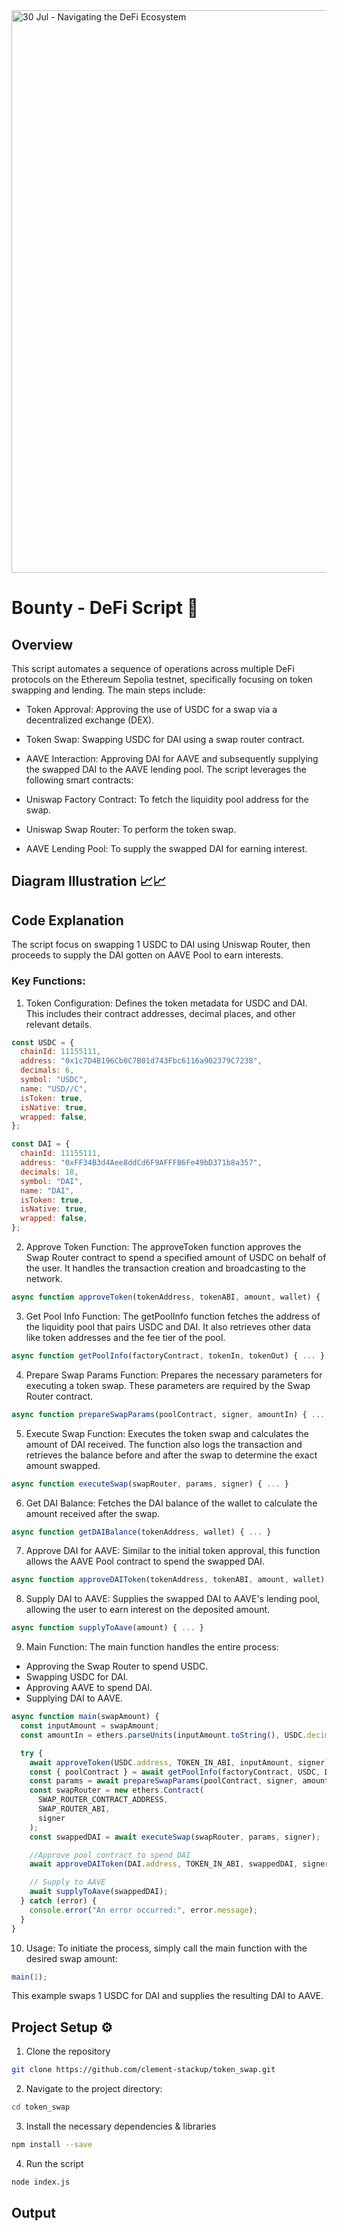 <img width="900" alt="30 Jul - Navigating the DeFi Ecosystem" src="https://github.com/user-attachments/assets/f4166974-50f5-400f-b084-5b95428f48ed">

# Bounty - DeFi Script 🦄

## Overview
This script automates a sequence of operations across multiple DeFi protocols on the Ethereum Sepolia testnet, specifically focusing on token swapping and lending. The main steps include:

- Token Approval: Approving the use of USDC for a swap via a decentralized exchange (DEX).
- Token Swap: Swapping USDC for DAI using a swap router contract.
- AAVE Interaction: Approving DAI for AAVE and subsequently supplying the swapped DAI to the AAVE lending pool.
The script leverages the following smart contracts:

- Uniswap Factory Contract: To fetch the liquidity pool address for the swap.
- Uniswap Swap Router: To perform the token swap.
- AAVE Lending Pool: To supply the swapped DAI for earning interest.

## Diagram Illustration 📈📈
## Code Explanation
The script focus on swapping 1 USDC to DAI using Uniswap Router, then proceeds to supply the DAI gotten on AAVE Pool to earn interests.

### Key Functions:
1. Token Configuration: Defines the token metadata for USDC and DAI. This includes their contract addresses, decimal places, and other relevant details.
```javascript
const USDC = {
  chainId: 11155111,
  address: "0x1c7D4B196Cb0C7B01d743Fbc6116a902379C7238",
  decimals: 6,
  symbol: "USDC",
  name: "USD//C",
  isToken: true,
  isNative: true,
  wrapped: false,
};

const DAI = {
  chainId: 11155111,
  address: "0xFF34B3d4Aee8ddCd6F9AFFFB6Fe49bD371b8a357",
  decimals: 18,
  symbol: "DAI",
  name: "DAI",
  isToken: true,
  isNative: true,
  wrapped: false,
};
```
2. Approve Token Function: The approveToken function approves the Swap Router contract to spend a specified amount of USDC on behalf of the user. It handles the transaction creation and broadcasting to the network.
```javascript
async function approveToken(tokenAddress, tokenABI, amount, wallet) { ... }
```
3. Get Pool Info Function: The getPoolInfo function fetches the address of the liquidity pool that pairs USDC and DAI. It also retrieves other data like token addresses and the fee tier of the pool.
```javascript
async function getPoolInfo(factoryContract, tokenIn, tokenOut) { ... }
```
4. Prepare Swap Params Function: Prepares the necessary parameters for executing a token swap. These parameters are required by the Swap Router contract.
```javascript
async function prepareSwapParams(poolContract, signer, amountIn) { ... }
```
5. Execute Swap Function: Executes the token swap and calculates the amount of DAI received. The function also logs the transaction and retrieves the balance before and after the swap to determine the exact amount swapped.
```javascript
async function executeSwap(swapRouter, params, signer) { ... }
```
6. Get DAI Balance: Fetches the DAI balance of the wallet to calculate the amount received after the swap.
```javascript
async function getDAIBalance(tokenAddress, wallet) { ... }
```
7. Approve DAI for AAVE: Similar to the initial token approval, this function allows the AAVE Pool contract to spend the swapped DAI.
```javascript
async function approveDAIToken(tokenAddress, tokenABI, amount, wallet) { ... }
```
8. Supply DAI to AAVE: Supplies the swapped DAI to AAVE's lending pool, allowing the user to earn interest on the deposited amount.
```javascript
async function supplyToAave(amount) { ... }
```
9. Main Function: The main function handles the entire process:
- Approving the Swap Router to spend USDC.
- Swapping USDC for DAI.
- Approving AAVE to spend DAI.
- Supplying DAI to AAVE.
```javascript
async function main(swapAmount) {
  const inputAmount = swapAmount;
  const amountIn = ethers.parseUnits(inputAmount.toString(), USDC.decimals);

  try {
    await approveToken(USDC.address, TOKEN_IN_ABI, inputAmount, signer);
    const { poolContract } = await getPoolInfo(factoryContract, USDC, DAI);
    const params = await prepareSwapParams(poolContract, signer, amountIn);
    const swapRouter = new ethers.Contract(
      SWAP_ROUTER_CONTRACT_ADDRESS,
      SWAP_ROUTER_ABI,
      signer
    );
    const swappedDAI = await executeSwap(swapRouter, params, signer);

    //Approve pool contract to spend DAI
    await approveDAIToken(DAI.address, TOKEN_IN_ABI, swappedDAI, signer);

    // Supply to AAVE
    await supplyToAave(swappedDAI);
  } catch (error) {
    console.error("An error occurred:", error.message);
  }
}
```
10. Usage: To initiate the process, simply call the main function with the desired swap amount:
```javascript
main(1);
```
This example swaps 1 USDC for DAI and supplies the resulting DAI to AAVE.

## Project Setup ⚙️

1. Clone the repository
```bash
git clone https://github.com/clement-stackup/token_swap.git
```

2. Navigate to the project directory:
```bash
cd token_swap
```

3. Install the necessary dependencies & libraries
```bash
npm install --save
```
4. Run the script
```bash
node index.js
```
## Output 

